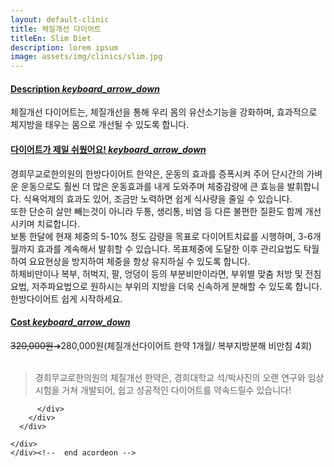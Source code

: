 ```yaml
---
layout: default-clinic
title: 체질개선 다이어트
titleEn: Slim Diet
description: lorem ipsum
image: assets/img/clinics/slim.jpg
---
```

<div id="acordeon">
  <div class="panel-group" id="accordion">
      <div class="panel panel-border panel-default">
        <div class="panel-heading" role="tab" id="headingOne">
            <a role="button" data-toggle="collapse" data-parent="#accordion" href="#collapseOne" aria-expanded="true" aria-controls="collapseOne">
                <h4 class="panel-title">
                Description
                <i class="material-icons">keyboard_arrow_down</i>
                </h4>
            </a>
        </div>
        <div id="collapseOne" class="panel-collapse collapse in">
          <div class="panel-body">
            <p>체질개선 다이어트는, 체질개선을 통해 우리 몸의 유산소기능을 강화하며, 효과적으로 체지방을 태우는 몸으로 개선될 수 있도록 합니다.</p>
          </div>
        </div>
      </div>
      <div class="panel panel-border panel-default">
        <div class="panel-heading" role="tab" id="headingOne">
            <a role="button" data-toggle="collapse" data-parent="#accordion" href="#collapseTwo" aria-controls="collapseOne">
                <h4 class="panel-title">
                다이어트가 제일 쉬웠어요!
                <i class="material-icons">keyboard_arrow_down</i>
                </h4>
            </a>
        </div>
        <div id="collapseTwo" class="panel-collapse collapse">
          <div class="panel-body">
          <p>
          경희무교로한의원의 한방다이어트 한약은, 운동의 효과를 증폭시켜 주어 단시간의 가벼운 운동으로도 훨씬 더 많은 운동효과를 내게 도와주며 체중감량에 큰 효능을 발휘합니다. 식욕억제의 효과도 있어, 조금만 노력하면 쉽게 식사량을 줄일 수 있습니다.<br>
          또한 단순히 살만 빼는것이 아니라 두통, 생리통, 비염 등 다른 불편한 질환도 함께 개선시키며 치료합니다.<br>
          보통 한달에 현재 체중의 5-10% 정도 감량을 목표로 다이어트치료를 시행하며, 3-6개월까지 효과를 계속해서 발휘할 수 있습니다. 목표체중에 도달한 이후 관리요법도 탁월하여 요요현상을 방지하여 체중을 항상 유지하실 수 있도록 합니다.<br>
          하체비만이나 복부, 허벅지, 팔, 엉덩이 등의 부분비만이라면, 부위별 맞춤 처방 및 전침요법, 저주파요법으로 원하시는 부위의 지방을 더욱 신속하게 분해할 수 있도록 합니다.<br>
          한방다이어트 쉽게 시작하세요.
          </p>
          </div>
        </div>
      </div>
      <div class="panel panel-border panel-default">
        <div class="panel-heading" role="tab" id="headingOne">
            <a role="button" data-toggle="collapse" data-parent="#accordion" href="#collapseThree" aria-controls="collapseOne">
                <h4 class="panel-title">
                Cost
                <i class="material-icons">keyboard_arrow_down</i>
                </h4>
            </a>
        </div>
        <div id="collapseThree" class="panel-collapse collapse">
          <div class="panel-body">
            <p>
            <strike>320,000원</strike>➔280,000원(체질개선다이어트 한약 1개월/ 복부지방분해 비만침 4회)<br><br>
            <blockquote>경희무교로한의원의 체질개선 한약은, 경희대학교 석/박사진의 오랜 연구와 임상시험을 거쳐 개발되어, 쉽고 성공적인 다이어트를 약속드릴수 있습니다!</blockquote>
            </p>

          </div>
        </div>
      </div>

    </div>
    </div><!--  end acordeon -->
